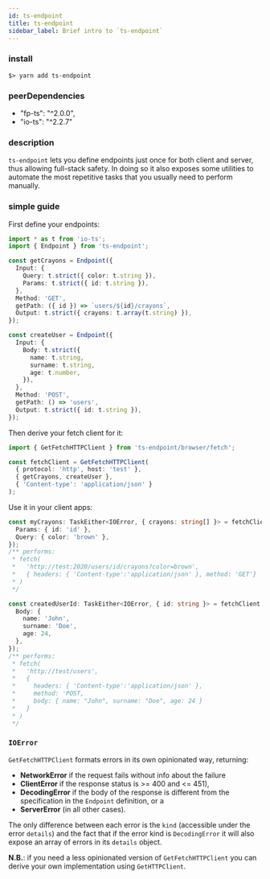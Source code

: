 ```yaml
---
id: ts-endpoint
title: ts-endpoint
sidebar_label: Brief intro to `ts-endpoint`
---
```


### install

```
$> yarn add ts-endpoint
```

### peerDependencies

- "fp-ts": "^2.0.0",
- "io-ts": "^2.2.7"

### description

`ts-endpoint` lets you define endpoints just once for both client and server, thus allowing full-stack safety.
In doing so it also exposes some utilities to automate the most repetitive tasks that you usually need to perform manually.

### simple guide

First define your endpoints:

```ts
import * as t from 'io-ts';
import { Endpoint } from 'ts-endpoint';

const getCrayons = Endpoint({
  Input: {
    Query: t.strict({ color: t.string }),
    Params: t.strict({ id: t.string }),
  },
  Method: 'GET',
  getPath: ({ id }) => `users/${id}/crayons`,
  Output: t.strict({ crayons: t.array(t.string) }),
});

const createUser = Endpoint({
  Input: {
    Body: t.strict({
      name: t.string,
      surname: t.string,
      age: t.number,
    }),
  },
  Method: 'POST',
  getPath: () => 'users',
  Output: t.strict({ id: t.string }),
});
```

Then derive your fetch client for it:

```ts
import { GetFetchHTTPClient } from 'ts-endpoint/browser/fetch';

const fetchClient = GetFetchHTTPClient(
  { protocol: 'http', host: 'test' },
  { getCrayons, createUser },
  { 'Content-type': 'application/json' }
);
```

Use it in your client apps:

```ts
const myCrayons: TaskEither<IOError, { crayons: string[] }> = fetchClient.getCrayons({
  Params: { id: 'id' },
  Query: { color: 'brown' },
});
/** performs:
 * fetch(
 *   'http://test:2020/users/id/crayons?color=brown',
 *   { headers: { 'Content-type':'application/json' }, method: 'GET'}
 * )
 */

const createdUserId: TaskEither<IOError, { id: string }> = fetchClient.createUser({
  Body: {
    name: 'John',
    surname: 'Doe',
    age: 24,
  },
});
/** performs:
 * fetch(
 *   'http://test/users',
 *   {
 *     headers: { 'Content-type':'application/json' },
 *     method: 'POST,
 *     body: { name: "John", surname: "Doe", age: 24 }
 *   }
 * )
 */
```

### `IOError`

`GetFetchHTTPClient` formats errors in its own opinionated way, returning:

- **NetworkError** if the request fails without info about the failure
- **ClientError** if the response status is >= 400 and <= 451),
- **DecodingError** if the body of the response is different from the specification in the `Endpoint` definition, or a
- **ServerError** (in all other cases).

The only difference between each error is the `kind` (accessible under the error `details`) and the fact that if the error kind is `DecodingError` it will also expose an array of errors in its `details` object.

**N.B.**: if you need a less opinionated version of `GetFetchHTTPClient` you can derive your own implementation using `GetHTTPClient`.
